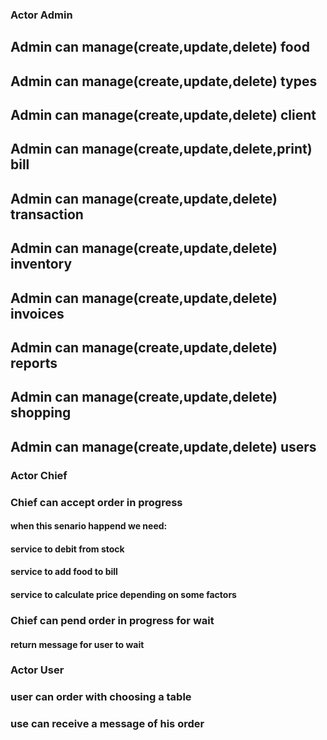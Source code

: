 ### Actor Admin

## Admin can  manage(create,update,delete) food
## Admin can  manage(create,update,delete) types
## Admin can  manage(create,update,delete) client
## Admin can  manage(create,update,delete,print) bill
## Admin can  manage(create,update,delete) transaction
## Admin can  manage(create,update,delete) inventory
## Admin can  manage(create,update,delete) invoices
## Admin can  manage(create,update,delete) reports
## Admin can  manage(create,update,delete) shopping
## Admin can  manage(create,update,delete) users

### Actor Chief

### Chief can accept order in progress
#### when this senario happend we need:
#### service to debit from stock
#### service to add food to bill
#### service to calculate price depending on some factors

### Chief can pend   order in progress for wait
#### return message for user to wait


### Actor User
### user can order with choosing a table
### use can receive a message of his order